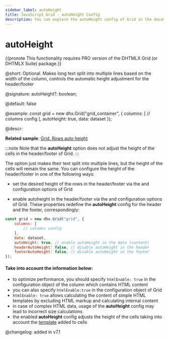 ```yaml
---
sidebar_label: autoHeight
title: JavaScript Grid - autoHeight Config 
description: You can explore the autoHeight config of Grid in the documentation of the DHTMLX JavaScript UI library. Browse developer guides and API reference, try out code examples and live demos, and download a free 30-day evaluation version of DHTMLX Suite.
---
```


# autoHeight

{{pronote This functionality requires PRO version of the DHTMLX Grid (or DHTMLX Suite) package.}}

@short: Optional. Makes long text split into multiple lines based on the width of the column, controls the automatic height adjustment for the header/footer

@signature: autoHeight?: boolean;

@default: false

@example:
const grid = new dhx.Grid("grid_container", {
	columns: [
		// columns config
	],
	autoHeight: true,
	data: dataset
});

@descr: 

**Related sample**: [Grid. Rows auto height](https://snippet.dhtmlx.com/zkcsyazg)

:::note
Note that the **autoHeight** option does not adjust the height of the cells in the header/footer of Grid. 
:::

The option just makes their text split into multiple lines, but the height of the cells will remain the same. You can configure the height of the header/footer in one of the following ways:

- set the desired height of the rows in the header/footer via the [](grid/api/grid_headerrowheight_config.md) and [](grid/api/grid_footerrowheight_config.md) configuration options of Grid

- enable autoheight in the header/footer via the [](grid/api/grid_headerautoheight_config.md) and [](grid/api/grid_footerautoheight_config.md) configuration options of Grid. These properties redefine the **autoHeight** config for the header and the footer, correspondingly:

~~~js
const grid = new dhx.Grid("grid", {
    columns: [
        // columns config
    ],
    data: dataset,
    autoHeight: true, // enable autoHeight in the data (content)
    headerAutoHeight: false, // disable autoHeight in the header
    footerAutoHeight: false, // disable autoHeight in the footer
});
~~~


#### Take into account the information below:  

- to optimize performance, you should specify `htmlEnable: true` in the configuration object of the column which contains HTML content
- you can also specify `htmlEnable:true` in the configuration object of Grid
- `htmlEnable: true` allows calculating the content of simple HTML templates by excluding HTML markup and calculating internal content
- in case of complex HTML data, usage of the **autoHeight** config may lead to incorrect size calculations
- the enabled **autoHeight** config adjusts the height of the cells taking into account the [template](grid/api/api_gridcolumn_properties.md) added to cells

@changelog: added in v7.1

[comment]: # (@relatedapi: grid/api/grid_data_config.md)

[comment]: # (@related: grid/initialization.md#initialize-grid grid/configuration.md#autoheight-for-rows)
